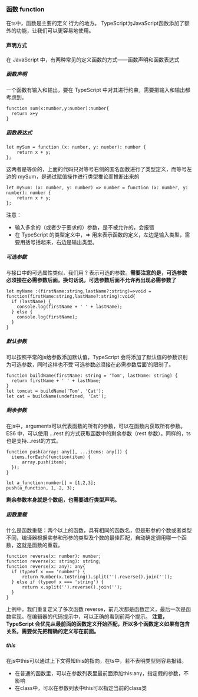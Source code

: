 ### 函数 function 
在ts中，函数是主要的定义 行为的地方。 TypeScript为JavaScript函数添加了额外的功能，让我们可以更容易地使用。

#### 声明方式
在 JavaScript 中，有两种常见的定义函数的方式——函数声明和函数表达式

##### 函数声明

一个函数有输入和输出，要在 TypeScript 中对其进行约束，需要把输入和输出都考虑到。

    function sum(x:number,y:number):number{
      return x+y
    }

##### 函数表达式

    let mySum = function (x: number, y: number): number {
        return x + y;
    };

这两者是等价的，上面的代码只对等号右侧的匿名函数进行了类型定义，而等号左边的 mySum，是通过赋值操作进行类型推论而推断出来的

    let mySum: (x: number, y: number) => number = function (x: number, y: number): number {
        return x + y;
    };

注意：
* 输入多余的（或者少于要求的）参数，是不被允许的，会报错
* 在 TypeScript 的类型定义中，=> 用来表示函数的定义，左边是输入类型，需要用括号括起来，右边是输出类型。

##### 可选参数

与接口中的可选属性类似，我们用 ? 表示可选的参数。__需要注意的是，可选参数必须接在必需参数后面。换句话说，可选参数后面不允许再出现必需参数了__

    let myName :(firstName:string,lastName?:string)=>void = function(firstName:string,lastName?:string):void{
      if (lastName) {
        console.log(firstName + ' ' + lastName);
      } else {
        console.log(firstName);
      }
    }

##### 默认参数

可以按照平常的js给参数添加默认值，TypeScript 会将添加了默认值的参数识别为可选参数，同时这样也不受‘可选参数必须接在必需参数后面’的限制了。

    function buildName(firstName: string = 'Tom', lastName: string) {
      return firstName + ' ' + lastName;
    }
    let tomcat = buildName('Tom', 'Cat');
    let cat = buildName(undefined, 'Cat');

##### 剩余参数

在js中，arguments可以代表函数的所有的参数，可以在函数内获取所有参数。ES6 中，可以使用 ...rest 的方式获取函数中的剩余参数（rest 参数）。同样的，ts也是支持...rest的方式。

    function push(array: any[], ...items: any[]) {
      items.forEach(function(item) {
          array.push(item);
      });
    }

    let a_function:number[] = [1,2,3];
    push(a_function, 1, 2, 3);

__剩余参数本身就是个数组，也需要进行类型声明。__

##### 函数重载

什么是函数重载：两个以上的函数，具有相同的函数名，但是形参的个数或者类型不同，编译器根据实参和形参的类型及个数的最佳匹配，自动确定调用哪一个函数，这就是函数的重载。

    function reverse(x: number): number;
    function reverse(x: string): string;
    function reverse(x: any): any{
      if (typeof x === 'number') {
          return Number(x.toString().split('').reverse().join(''));
      } else if (typeof x === 'string') {
          return x.split('').reverse().join('');
      }
    }

上例中，我们重复定义了多次函数 reverse，前几次都是函数定义，最后一次是函数实现。在编辑器的代码提示中，可以正确的看到前两个提示。
__注意，TypeScript 会优先从最前面的函数定义开始匹配，所以多个函数定义如果有包含关系，需要优先把精确的定义写在前面。__

##### this

在js中this可以通过上下文得知this的指向，在ts中，若不表明类型则容易报错。

* 在普通的函数里，可以在参数列表里最前面添加this:any，指定假的参数，不影响
* 在class中，可以在参数列表中this可以指定当前的class类